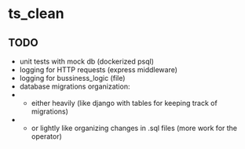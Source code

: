 # ts_clean

## TODO
 - unit tests with mock db (dockerized psql)
 - logging for HTTP requests (express middleware)
 - logging for bussiness_logic (file)
 - database migrations organization:
 - - either heavily (like django with tables for keeping track of migrations)
 - - or lightly like organizing changes in .sql files (more work for the operator)
 